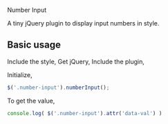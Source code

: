 Number Input

A tiny jQuery plugin to display input numbers in style.


## Basic usage


Include the style, <link rel="stylesheet" type="text/css" href="css/number-input.css">
Get jQuery, <script src="//ajax.googleapis.com/ajax/libs/jquery/1.7.2/jquery.min.js" type="text/javascript"></script>
Include the plugin, <script src="js/number-input.jquery.js" type="text/javascript"></script>

Initialize, 

```js
$('.number-input').numberInput();
```

To get the value, 

```js
console.log( $('.number-input').attr('data-val') )
```


